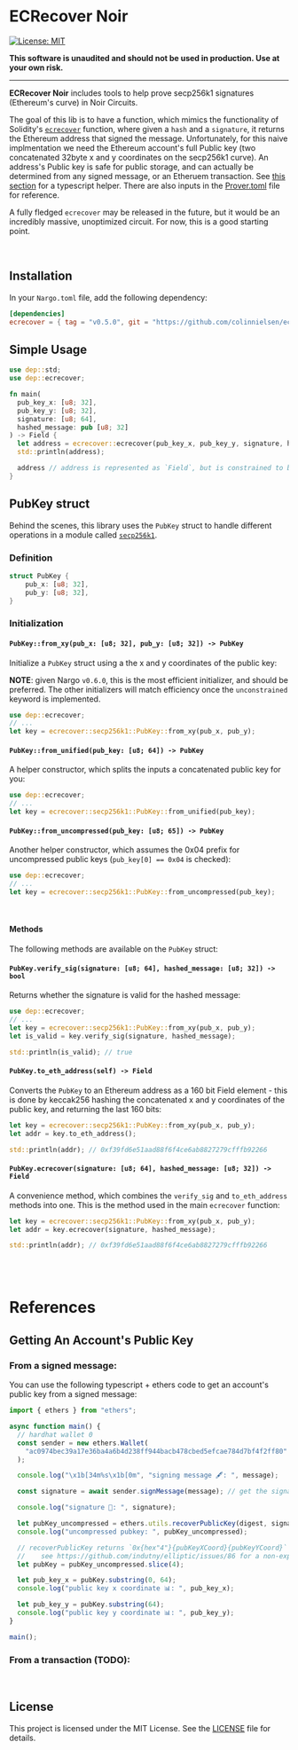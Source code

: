 # ECRecover Noir

[![License: MIT](https://img.shields.io/badge/License-MIT-yellow.svg)](https://opensource.org/licenses/MIT)

**This software is unaudited and should not be used in production. Use at your own risk.**

<hr>

**ECRecover Noir** includes tools to help prove secp256k1 signatures (Ethereum's curve) in Noir Circuits.

The goal of this lib is to have a function, which mimics the functionality of Solidity's [`ecrecover`](https://docs.soliditylang.org/en/v0.8.17/units-and-global-variables.html#mathematical-and-cryptographic-functions) function, where given a `hash` and a `signature`, it returns the Ethereum address that signed the message. Unfortunately, for this naive implmentation we need the Ethereum account's full Public key (two concatenated 32byte x and y coordinates on the secp256k1 curve). An address's Public key is safe for public storage, and can actually be determined from any signed message, or an Etheruem transaction. See [this section](#getting-an-accounts-public-key) for a typescript helper. There are also inputs in the [Prover.toml](./Prover.toml) file for reference.

A fully fledged `ecrecover` may be released in the future, but it would be an incredibly massive, unoptimized circuit. For now, this is a good starting point.

<br>

## Installation

In your `Nargo.toml` file, add the following dependency:

```toml
[dependencies]
ecrecover = { tag = "v0.5.0", git = "https://github.com/colinnielsen/ecrecover" }
```

## Simple Usage

```rust
use dep::std;
use dep::ecrecover;

fn main(
  pub_key_x: [u8; 32],
  pub_key_y: [u8; 32],
  signature: [u8; 64],
  hashed_message: pub [u8; 32]
) -> Field {
  let address = ecrecover::ecrecover(pub_key_x, pub_key_y, signature, hashed_message);
  std::println(address);

  address // address is represented as `Field`, but is constrained to be within 160 bits
}
```

## PubKey struct

Behind the scenes, this library uses the `PubKey` struct to handle different operations in a module called [`secp256k1`](/src/secp256k1.nr).

### Definition

```rust
struct PubKey {
    pub_x: [u8; 32],
    pub_y: [u8; 32],
}
```

### Initialization

#### `PubKey::from_xy(pub_x: [u8; 32], pub_y: [u8; 32]) -> PubKey`

Initialize a `PubKey` struct using a the x and y coordinates of the public key:

**NOTE**: given Nargo `v0.6.0`, this is the most efficient initializer, and should be preferred. The other initializers will match efficiency once the `unconstrained` keyword is implemented.

```rust
use dep::ecrecover;
// ...
let key = ecrecover::secp256k1::PubKey::from_xy(pub_x, pub_y);
```

#### `PubKey::from_unified(pub_key: [u8; 64]) -> PubKey`

A helper constructor, which splits the inputs a concatenated public key for you:

```rust
use dep::ecrecover;
// ...
let key = ecrecover::secp256k1::PubKey::from_unified(pub_key);
```

#### `PubKey::from_uncompressed(pub_key: [u8; 65]) -> PubKey`

Another helper constructor, which assumes the 0x04 prefix for uncompressed public keys (`pub_key[0] == 0x04` is checked):

```rust
use dep::ecrecover;
// ...
let key = ecrecover::secp256k1::PubKey::from_uncompressed(pub_key);
```

<br>

#### Methods

The following methods are available on the `PubKey` struct:

#### `PubKey.verify_sig(signature: [u8; 64], hashed_message: [u8; 32]) -> bool`

Returns whether the signature is valid for the hashed message:

```rust
use dep::ecrecover;
// ...
let key = ecrecover::secp256k1::PubKey::from_xy(pub_x, pub_y);
let is_valid = key.verify_sig(signature, hashed_message);

std::println(is_valid); // true
```

#### `PubKey.to_eth_address(self) -> Field`

Converts the `PubKey` to an Ethereum address as a 160 bit Field element - this is done by keccak256 hashing the concatenated x and y coordinates of the public key, and returning the last 160 bits:

```rust
let key = ecrecover::secp256k1::PubKey::from_xy(pub_x, pub_y);
let addr = key.to_eth_address();

std::println(addr); // 0xf39fd6e51aad88f6f4ce6ab8827279cfffb92266
```

#### `PubKey.ecrecover(signature: [u8; 64], hashed_message: [u8; 32]) -> Field`

A convenience method, which combines the `verify_sig` and `to_eth_address` methods into one. This is the method used in the main `ecrecover` function:

```rust
let key = ecrecover::secp256k1::PubKey::from_xy(pub_x, pub_y);
let addr = key.ecrecover(signature, hashed_message);

std::println(addr); // 0xf39fd6e51aad88f6f4ce6ab8827279cfffb92266
```

<br>
<br>

# References

## Getting An Account's Public Key

### From a signed message:

You can use the following typescript + ethers code to get an account's public key from a signed message:

```typescript
import { ethers } from "ethers";

async function main() {
  // hardhat wallet 0
  const sender = new ethers.Wallet(
    "ac0974bec39a17e36ba4a6b4d238ff944bacb478cbed5efcae784d7bf4f2ff80"
  );

  console.log("\x1b[34m%s\x1b[0m", "signing message 🖋: ", message);

  const signature = await sender.signMessage(message); // get the signature of the message, this will be 130 bytes (concatenated r, s, and v)

  console.log("signature 📝: ", signature);

  let pubKey_uncompressed = ethers.utils.recoverPublicKey(digest, signature);
  console.log("uncompressed pubkey: ", pubKey_uncompressed);

  // recoverPublicKey returns `0x{hex"4"}{pubKeyXCoord}{pubKeyYCoord}` - so slice 0x04 to expose just the concatenated x and y
  //    see https://github.com/indutny/elliptic/issues/86 for a non-explanation explanation 😂
  let pubKey = pubKey_uncompressed.slice(4);

  let pub_key_x = pubKey.substring(0, 64);
  console.log("public key x coordinate 📊: ", pub_key_x);

  let pub_key_y = pubKey.substring(64);
  console.log("public key y coordinate 📊: ", pub_key_y);
}

main();
```

### From a transaction (TODO):

<br>

## License

This project is licensed under the MIT License. See the [LICENSE](https://github.com/colinnielsen/noir-array-helpers/blob/main/LICENSE) file for details.
